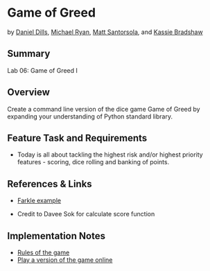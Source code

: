 # Game of Greed

by [Daniel Dills](https://github.com/danieldills), [Michael Ryan](https://github.com/Michaelryan228), [Matt Santorsola](https://github.com/santorsm), and [Kassie Bradshaw](https://github.com/kassiebradshaw)

## Summary

Lab 06: Game of Greed I

## Overview

Create a command line version of the dice game Game of Greed by expanding your understanding of Python standard library.

## Feature Task and Requirements

- Today is all about tackling the highest risk and/or highest priority features - scoring, dice rolling and banking of points.

## References & Links

- [Farkle example](https://searchcode.com/codesearch/view/85878038/)

- Credit to Davee Sok for calculate score function

## Implementation Notes

- [Rules of the game](https://en.wikipedia.org/wiki/Dice_10000)
- [Play a version of the game online](https://en.wikipedia.org/wiki/Dice_10000)